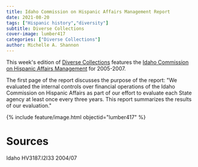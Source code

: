 ```yaml
---
title: Idaho Commission on Hispanic Affairs Management Report
date: 2021-08-20
tags: ["Hispanic history","diversity"]
subtitle: Diverse Collections
cover-image: lumber417
categories: ["Diverse Collections"]
author: Michelle A. Shannon
---
```


This week's edition of [Diverse Collections](https://harvester.lib.uidaho.edu/series/diversecollections.html) features the [Idaho Commission on Hispanic Affairs Management](https://alliance-primo.hosted.exlibrisgroup.com/permalink/f/m1uotc/CP71126308730001451) for 2005-2007. 

The first page of the report discusses the purpose of the report: "We evaluated the internal controls over financial operations of the Idaho Commission on Hispanic Affairs as part of our effort to evaluate each State agency at least once every three years. This report summarizes the results of our evaluation."

{% include feature/image.html objectid="lumber417" %}

# Sources

Idaho HV3187.I2I33 2004/07